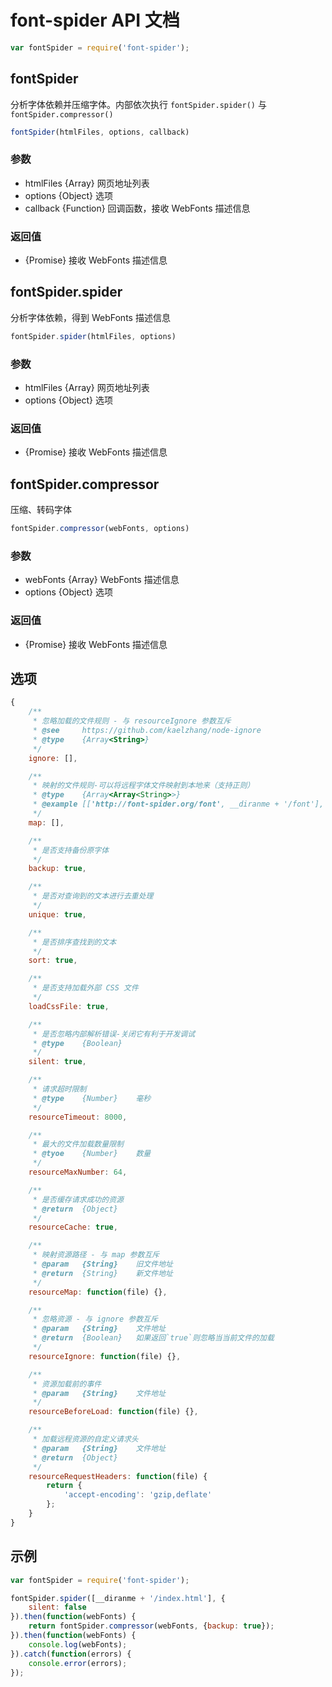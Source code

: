 # font-spider API 文档

```javascript
var fontSpider = require('font-spider');
```

## fontSpider

分析字体依赖并压缩字体。内部依次执行 `fontSpider.spider()` 与 `fontSpider.compressor()`

``` javascript
fontSpider(htmlFiles, options, callback)
```

### 参数

* htmlFiles   {Array<String>}        网页地址列表
* options   {Object}                        选项
* callback   {Function}                   回调函数，接收 WebFonts 描述信息

### 返回值

* {Promise}   接收 WebFonts 描述信息

## fontSpider.spider

分析字体依赖，得到 WebFonts 描述信息

``` javascript
fontSpider.spider(htmlFiles, options)
```

### 参数

* htmlFiles   {Array<String>}        网页地址列表
* options   {Object}                       选项

### 返回值

* {Promise}   接收 WebFonts 描述信息

## fontSpider.compressor

压缩、转码字体

``` javascript
fontSpider.compressor(webFonts, options)
```

### 参数

* webFonts   {Array<WebFont>}   WebFonts 描述信息
* options   {Object}                         选项

### 返回值

* {Promise}                                       接收 WebFonts 描述信息

## 选项

```javascript
{
    /**
     * 忽略加载的文件规则 - 与 resourceIgnore 参数互斥
     * @see     https://github.com/kaelzhang/node-ignore
     * @type    {Array<String>}
     */
    ignore: [],

    /**
     * 映射的文件规则-可以将远程字体文件映射到本地来（支持正则）
     * @type    {Array<Array<String>>}
     * @example [['http://font-spider.org/font', __diranme + '/font'], ...]
     */
    map: [],

    /**
     * 是否支持备份原字体
     */
    backup: true,

    /**
     * 是否对查询到的文本进行去重处理
     */
    unique: true,

    /**
     * 是否排序查找到的文本
     */
    sort: true,

    /**
     * 是否支持加载外部 CSS 文件
     */
    loadCssFile: true,

    /**
     * 是否忽略内部解析错误-关闭它有利于开发调试
     * @type    {Boolean}
     */
    silent: true,

    /**
     * 请求超时限制
     * @type    {Number}    毫秒
     */
    resourceTimeout: 8000,

    /**
     * 最大的文件加载数量限制
     * @tyoe    {Number}    数量
     */
    resourceMaxNumber: 64,

    /**
     * 是否缓存请求成功的资源
     * @return  {Object}
     */
    resourceCache: true,

    /**
     * 映射资源路径 - 与 map 参数互斥
     * @param   {String}    旧文件地址
     * @return  {String}    新文件地址
     */
    resourceMap: function(file) {},

    /**
     * 忽略资源 - 与 ignore 参数互斥
     * @param   {String}    文件地址
     * @return  {Boolean}   如果返回`true`则忽略当当前文件的加载
     */
    resourceIgnore: function(file) {},

    /**
     * 资源加载前的事件
     * @param   {String}    文件地址
     */
    resourceBeforeLoad: function(file) {},

    /**
     * 加载远程资源的自定义请求头
     * @param   {String}    文件地址
     * @return  {Object}
     */
    resourceRequestHeaders: function(file) {
        return {
            'accept-encoding': 'gzip,deflate'
        };
    }
}
```

## 示例

```javascript
var fontSpider = require('font-spider');

fontSpider.spider([__diranme + '/index.html'], {
    silent: false
}).then(function(webFonts) {
    return fontSpider.compressor(webFonts, {backup: true});
}).then(function(webFonts) {
    console.log(webFonts);
}).catch(function(errors) {
    console.error(errors);
});
```

